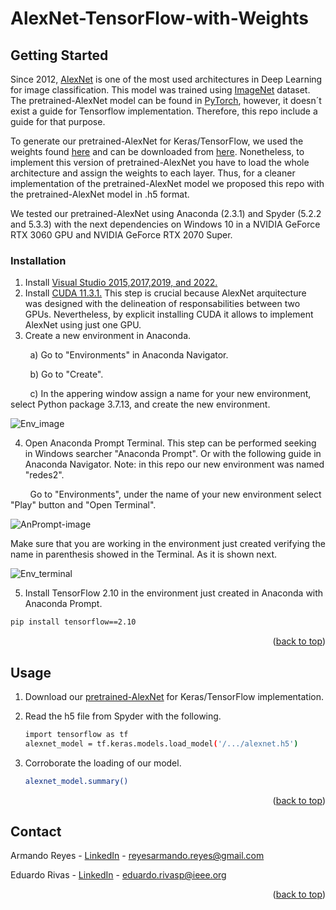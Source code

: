 # AlexNet-TensorFlow-with-Weights

<!-- 
1. Visual Studio 2015,2017,2019, and 2022 https://learn.microsoft.com/en-us/cpp/windows/latest-supported-vc-redist?view=msvc-150
2. Cuda 11.3.1 https://developer.nvidia.com/cuda-11-3-1-download-archive?target_os=Windows&target_arch=x86_64&target_version=10&target_type=exe_local
3. TF 2.10 en anaconda: 
 conda install –c conda-forge cudatoolkit=11.2 cudnn=8.1.0
 pip install tensorflow

Los pesos y la arquitectura se basan de:
https://www.cs.toronto.edu/~guerzhoy/tf_alexnet/

Los pesos estan disponibles en:
https://www.cs.toronto.edu/~guerzhoy/tf_alexnet/bvlc_alexnet.npy

La arquitectura esta disponible en:
https://www.cs.toronto.edu/~guerzhoy/tf_alexnet/myalexnet_forward_newtf.py

Imagenes de ImageNet
https://www.kaggle.com/competitions/imagenet-object-localization-challenge/data

Artículo de AlexNet
https://proceedings.neurips.cc/paper/2012/file/c399862d3b9d6b76c8436e924a68c45b-Paper.pdf
GETTING STARTED -->

<!-- GETTING STARTED -->
## Getting Started

Since 2012, <a href="https://proceedings.neurips.cc/paper/2012/file/c399862d3b9d6b76c8436e924a68c45b-Paper.pdf">AlexNet</a> is one of the most used architectures in Deep Learning for image classification. This model was trained using <a href="https://www.kaggle.com/competitions/imagenet-object-localization-challenge/data
">ImageNet</a> dataset. The pretrained-AlexNet model can be found in <a href="https://pytorch.org/hub/pytorch_vision_alexnet/">PyTorch</a>, however, it doesn´t exist a guide for Tensorflow implementation. Therefore, this repo include a guide for that purpose.

To generate our pretrained-AlexNet for Keras/TensorFlow, we used the weights found <a href="https://www.cs.toronto.edu/~guerzhoy/tf_alexnet/">here</a> and can be downloaded from <a href="https://www.cs.toronto.edu/~guerzhoy/tf_alexnet/bvlc_alexnet.npy">here</a>. Nonetheless, to implement this version of pretrained-AlexNet you have to load the whole architecture and assign the weights to each layer. Thus, for a cleaner implementation of the pretrained-AlexNet model we proposed this repo with the pretrained-AlexNet model in .h5 format.

We tested our pretrained-AlexNet using Anaconda (2.3.1) and Spyder (5.2.2 and 5.3.3) with the next dependencies on Windows 10 in a NVIDIA GeForce RTX 3060 GPU and NVIDIA GeForce RTX 2070 Super. 

### Installation

1. Install <a href="https://learn.microsoft.com/en-us/cpp/windows/latest-supported-vc-redist?view=msvc-150">Visual Studio 2015,2017,2019, and 2022.</a> 
2. Install <a href="https://developer.nvidia.com/cuda-11-3-1-download-archive?target_os=Windows&target_arch=x86_64&target_version=10&target_type=exe_local">CUDA 11.3.1.</a> This step is crucial because AlexNet arquitecture was designed with the delineation of responsabilities between two GPUs. Nevertheless, by explicit installing CUDA it allows to implement AlexNet using just one GPU.
3. Create a new environment in Anaconda.

&nbsp;&nbsp;&nbsp;&nbsp;&nbsp;&nbsp;&nbsp;&nbsp;a) Go to "Environments" in Anaconda Navigator.

&nbsp;&nbsp;&nbsp;&nbsp;&nbsp;&nbsp;&nbsp;&nbsp;b) Go to "Create".

&nbsp;&nbsp;&nbsp;&nbsp;&nbsp;&nbsp;&nbsp;&nbsp;c) In the appering window assign a name for your new environment, select Python package 3.7.13, and create the new environment.

![Env_image](https://user-images.githubusercontent.com/117695726/210860873-7069ee88-d6f7-48a3-bcbf-34545e961379.png)


4. Open Anaconda Prompt Terminal. This step can be performed seeking in Windows searcher "Anaconda Prompt". Or with the following guide in Anaconda Navigator. Note: in this repo our new environment was named "redes2".

&nbsp;&nbsp;&nbsp;&nbsp;&nbsp;&nbsp;&nbsp;&nbsp;Go to "Environments", under the name of your new environment select "Play" button and "Open Terminal".

![AnPrompt-image](https://user-images.githubusercontent.com/117695726/210872904-9eef9672-b76f-473a-a96c-4da596062056.png)

Make sure that you are working in the environment just created verifying the name in parenthesis showed in the Terminal. As it is shown next.

![Env_terminal](https://user-images.githubusercontent.com/117695726/210872873-07e06405-955d-46be-9281-afa0cd9995de.png)


5. Install TensorFlow 2.10 in the environment just created in Anaconda with Anaconda Prompt.
  ```sh
  pip install tensorflow==2.10
  ```
  
<p align="right">(<a href="#readme-top">back to top</a>)</p>


<!-- USAGE EXAMPLES -->
## Usage

1. Download our <a href="https://drive.google.com/file/d/1cv9Z_p6xMf9DlcN7RExvpuYswEFczsmD/view?usp=sharing">pretrained-AlexNet</a> for Keras/TensorFlow implementation.

2. Read the h5 file from Spyder with the following.
   ```sh
   import tensorflow as tf
   alexnet_model = tf.keras.models.load_model('/.../alexnet.h5')
   ```
3. Corroborate the loading of our model.
   ```sh
   alexnet_model.summary()
   ```

<p align="right">(<a href="#readme-top">back to top</a>)</p>


<!-- CONTACT -->
## Contact

Armando Reyes - [LinkedIn](https://www.linkedin.com/in/armando-reyes-5782371ba/) - reyesarmando.reyes@gmail.com

Eduardo Rivas - [LinkedIn](https://www.linkedin.com/in/eduardo-rivas-posada/) - eduardo.rivasp@ieee.org


<p align="right">(<a href="#readme-top">back to top</a>)</p>

